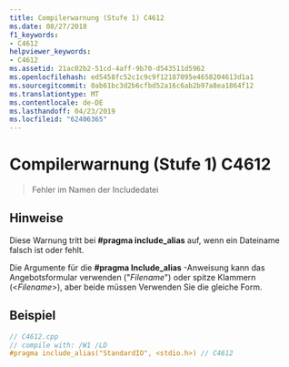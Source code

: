 ```yaml
---
title: Compilerwarnung (Stufe 1) C4612
ms.date: 08/27/2018
f1_keywords:
- C4612
helpviewer_keywords:
- C4612
ms.assetid: 21ac02b2-51cd-4aff-9b70-d543511d5962
ms.openlocfilehash: ed5458fc52c1c9c9f12187095e4658204613d1a1
ms.sourcegitcommit: 0ab61bc3d2b6cfbd52a16c6ab2b97a8ea1864f12
ms.translationtype: MT
ms.contentlocale: de-DE
ms.lasthandoff: 04/23/2019
ms.locfileid: "62406365"
---
```

# <a name="compiler-warning-level-1-c4612"></a>Compilerwarnung (Stufe 1) C4612

> Fehler im Namen der Includedatei

## <a name="remarks"></a>Hinweise

Diese Warnung tritt bei **#pragma include_alias** auf, wenn ein Dateiname falsch ist oder fehlt.

Die Argumente für die **#pragma Include_alias** -Anweisung kann das Angebotsformular verwenden ("*Filename*") oder spitze Klammern (\<*Filename*>), aber beide müssen Verwenden Sie die gleiche Form.

## <a name="example"></a>Beispiel

```cpp
// C4612.cpp
// compile with: /W1 /LD
#pragma include_alias("StandardIO", <stdio.h>) // C4612
```